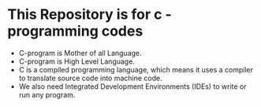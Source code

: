 # This Repository is for c - programming codes

- C-program is Mother of all Language.
- C-program is High Level Language.
- C is a compiled programming language, which means it uses a compiler to translate source code into machine code.
- We also need Integrated Development Environments (IDEs) to write or run any program.